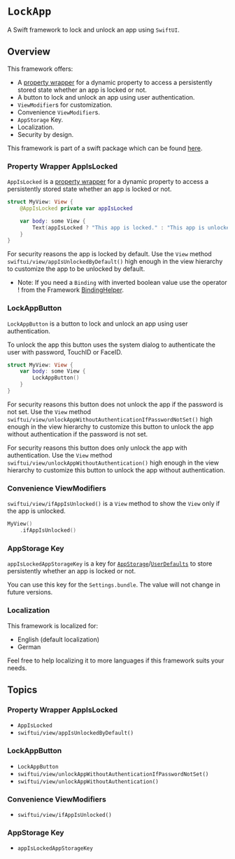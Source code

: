 # ``LockApp``

A Swift framework to lock and unlock an app using `SwiftUI`.

## Overview

This framework offers:

- A [property wrapper](https://docs.swift.org/swift-book/LanguageGuide/Properties.html#ID617) for a dynamic property to access a persistently stored state whether an app is locked or not.
- A button to lock and unlock an app using user authentication.
- `ViewModifier`s for customization.
- Convenience `ViewModifier`s.
- `AppStorage` Key.
- Localization.
- Security by design.

This framework is part of a swift package which can be found [here](https://github.com/WolfDieterDallinger/LockApp).

### Property Wrapper AppIsLocked

``AppIsLocked`` is a [property wrapper](https://docs.swift.org/swift-book/LanguageGuide/Properties.html#ID617) for a dynamic property to access a persistently stored state whether an app is locked or not.

```swift
struct MyView: View {
    @AppIsLocked private var appIsLocked

    var body: some View {
        Text(appIsLocked ? "This app is locked." : "This app is unlocked.")
    }
}
```

For security reasons the app is locked by default. Use the `View` method ``swiftui/view/appIsUnlockedByDefault()`` high enough in the view hierarchy to customize the app to be unlocked by default.

- Note: If you need a `Binding` with inverted boolean value use the operator ! from the Framework [BindingHelper](https://github.com/WolfDieterDallinger/BindingHelper).

### LockAppButton

``LockAppButton`` is a button to lock and unlock an app using user authentication.

To unlock the app this button uses the system dialog to authenticate the user with password, TouchID or FaceID.

```swift
struct MyView: View {
    var body: some View {
        LockAppButton()
    }
}
```

For security reasons this button does not unlock the app if the password is not set. Use the `View` method ``swiftui/view/unlockAppWithoutAuthenticationIfPasswordNotSet()`` high enough in the view hierarchy to customize this button to unlock the app without authentication if the password is not set.

For security reasons this button does only unlock the app with authentication. Use the `View` method ``swiftui/view/unlockAppWithoutAuthentication()`` high enough in the view hierarchy to customize this button to unlock the app without authentication.
     
### Convenience ViewModifiers

``swiftui/view/ifAppIsUnlocked()`` is a `View` method to show the `View` only if the app is unlocked.

```swift
MyView()
    .ifAppIsUnlocked()
```

### AppStorage Key

``appIsLockedAppStorageKey`` is a key for [`AppStorage`](https://developer.apple.com/documentation/swiftui/appstorage/)/[`UserDefaults`](https://developer.apple.com/documentation/foundation/userdefaults) to store persistently whether an app is locked or not.

You can use this key for the `Settings.bundle`. The value will not change in future versions.

### Localization

This framework is localized for:

* English (default localization)
* German

Feel free to help localizing it to more languages if this framework suits your needs.

## Topics

### Property Wrapper AppIsLocked

- ``AppIsLocked``
- ``swiftui/view/appIsUnlockedByDefault()``

### LockAppButton

- ``LockAppButton``
- ``swiftui/view/unlockAppWithoutAuthenticationIfPasswordNotSet()``
- ``swiftui/view/unlockAppWithoutAuthentication()``

### Convenience ViewModifiers

- ``swiftui/view/ifAppIsUnlocked()``

### AppStorage Key

- ``appIsLockedAppStorageKey``
